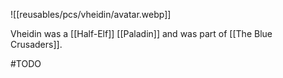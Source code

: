 
![[reusables/pcs/vheidin/avatar.webp]]

Vheidin was a [[Half-Elf]] [[Paladin]] and was part of [[The Blue Crusaders]].

#TODO